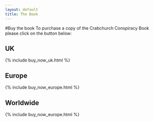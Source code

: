 ```yaml
---
layout: default
title: The Book
---
```


#Buy the book
To purchase a copy of the Crabchurch Conspiracy Book please click on the button below:

## UK
{% include buy_now_uk.html %}

## Europe
{% include buy_now_europe.html %}

## Worldwide
{% include buy_now_europe.html %}
